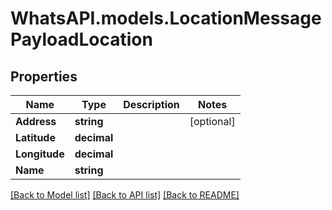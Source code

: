 
# WhatsAPI.models.LocationMessagePayloadLocation

## Properties

Name | Type | Description | Notes
------------ | ------------- | ------------- | -------------
**Address** | **string** |  | [optional] 
**Latitude** | **decimal** |  | 
**Longitude** | **decimal** |  | 
**Name** | **string** |  | 

[[Back to Model list]](../README.md#documentation-for-models)
[[Back to API list]](../README.md#documentation-for-api-endpoints)
[[Back to README]](../README.md)

